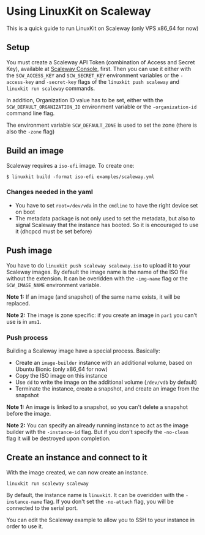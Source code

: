 # Using LinuxKit on Scaleway

This is a quick guide to run LinuxKit on Scaleway (only VPS x86_64 for now)

## Setup

You must create a Scaleway API Token (combination of Access and Secret Key), available at [Scaleway Console](https://console.scaleway.com/account/credentials), first.
Then you can use it either with the `SCW_ACCESS_KEY` and `SCW_SECRET_KEY` environment variables or the `-access-key` and `-secret-key` flags
of the `linuxkit push scaleway` and `linuxkit run scaleway` commands.

In addition, Organization ID value has to be set, either with the `SCW_DEFAULT_ORGANIZATION_ID` environment variable or the `-organization-id` command line flag.

The environment variable `SCW_DEFAULT_ZONE` is used to set the zone (there is also the `-zone` flag)

## Build an image

Scaleway requires a `iso-efi` image. To create one:

```
$ linuxkit build -format iso-efi examples/scaleway.yml
```

### Changes needed in the yaml

* You have to set `root=/dev/vda` in the `cmdline` to have the right device set on boot
* The metadata package is not only used to set the metadata, but also to signal Scaleway that the instance has booted. So it is encouraged to use it (dhcpcd must be set before)

## Push image

You have to do `linuxkit push scaleway scaleway.iso` to upload it to your Scaleway images.
By default the image name is the name of the ISO file without the extension.
It can be overidden with the `-img-name` flag or the `SCW_IMAGE_NAME` environment variable.

**Note 1:** If an image (and snapshot) of the same name exists, it will be replaced.

**Note 2:** The image is zone specific: if you create an image in `par1` you can't use is in `ams1`.

### Push process

Building a Scaleway image have a special process. Basically:

* Create an `image-builder` instance with an additional volume, based on Ubuntu Bionic (only x86_64 for now)
* Copy the ISO image on this instance
* Use `dd` to write the image on the additional volume (`/dev/vdb` by default)
* Terminate the instance, create a snapshot, and create an image from the snapshot

**Note 1:** An image is linked to a snapshot, so you can't delete a snapshot before the image.

**Note 2:** You can specify an already running instance to act as the image builder with the `-instance-id` flag. But if you don't specify the `-no-clean` flag it will be destroyed upon completion.

## Create an instance and connect to it

With the image created, we can now create an instance.

```
linuxkit run scaleway scaleway
```

By default, the instance name is `linuxkit`. It can be overidden with the `-instance-name` flag.
If you don't set the `-no-attach` flag, you will be connected to the serial port.

You can edit the Scaleway example to allow you to SSH to your instance in order to use it.
